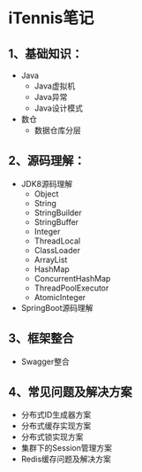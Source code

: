 # iTennis笔记

## 1、基础知识：

- Java
  - Java虚拟机
  - Java异常
  - Java设计模式
- 数仓
  - 数据仓库分层



## 2、源码理解：

- JDK8源码理解
  - Object
  - String
  - StringBuilder
  - StringBuffer
  - Integer
  - ThreadLocal
  - ClassLoader
  - ArrayList
  - HashMap
  - ConcurrentHashMap
  - ThreadPoolExecutor
  - AtomicInteger
- SpringBoot源码理解



## 3、框架整合

- Swagger整合





## 4、常见问题及解决方案

- 分布式ID生成器方案
- 分布式缓存实现方案
- 分布式锁实现方案
- 集群下的Session管理方案
- Redis缓存问题及解决方案